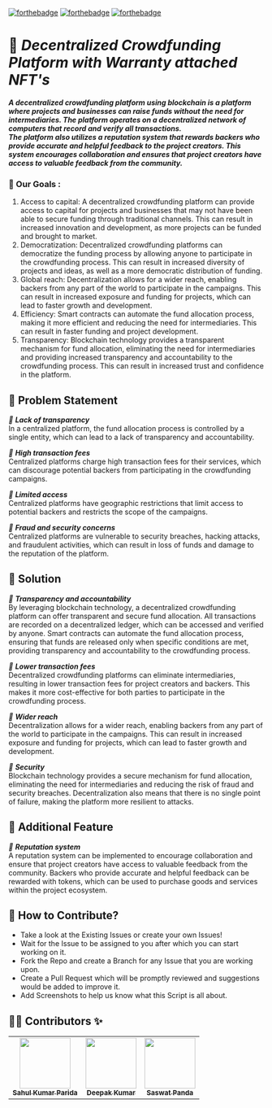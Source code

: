 <!-- ![socialify](https://socialify.git.ci/soumyajit4419/MedHub_360/image?font=Raleway&forks=1&issues=1&language=1&pattern=Plus&pulls=1&stargazers=1&theme=Light) -->

<!-- **[Devfolio Submission](https://devfolio.co/submissions/medhub-4)** &nbsp; &nbsp; &nbsp; **[YouTube Video](https://youtu.be/Rfm2tWCNOn4)** -->

[![forthebadge](https://forthebadge.com/images/badges/built-by-developers.svg)](https://forthebadge.com)
[![forthebadge](https://forthebadge.com/images/badges/made-with-javascript.svg)](https://forthebadge.com)
[![forthebadge](https://forthebadge.com/images/badges/open-source.svg)](https://forthebadge.com)


# 📱 _Decentralized Crowdfunding Platform with Warranty attached NFT's_ 

_**A decentralized crowdfunding platform using blockchain is a platform where projects and businesses can raise funds without the need for intermediaries. The platform operates on a decentralized network of computers that record and verify all transactions.**_ <br />
_**The platform also utilizes a reputation system that rewards backers who provide accurate and helpful feedback to the project creators. This system encourages collaboration and ensures that project creators have access to valuable feedback from the community.**_ <br />

### 🎯 Our Goals :

1.  Access to capital: A decentralized crowdfunding platform can provide access to capital for projects and businesses that may not have been able to secure funding through traditional channels. This can result in increased innovation and development, as more projects can be funded and brought to market.
2.  Democratization: Decentralized crowdfunding platforms can democratize the funding process by allowing anyone to participate in the crowdfunding process. This can result in increased diversity of projects and ideas, as well as a more democratic distribution of funding.
3.  Global reach: Decentralization allows for a wider reach, enabling backers from any part of the world to participate in the campaigns. This can result in increased exposure and funding for projects, which can lead to faster growth and development.
4.  Efficiency: Smart contracts can automate the fund allocation process, making it more efficient and reducing the need for intermediaries. This can result in faster funding and project development.
5.  Transparency: Blockchain technology provides a transparent mechanism for fund allocation, eliminating the need for intermediaries and providing increased transparency and accountability to the crowdfunding process. This can result in increased trust and confidence in the platform. 

## 📝 Problem Statement

_📌 **Lack of transparency**_ <br/>
In a centralized platform, the fund allocation process is controlled by a single entity, which can lead to a lack of transparency and accountability.

_📌 **High transaction fees**_ <br/>
Centralized platforms charge high transaction fees for their services, which can discourage potential backers from participating in the crowdfunding campaigns.

_📌 **Limited access**_ <br/>
Centralized platforms have geographic restrictions that limit access to potential backers and restricts the scope of the campaigns.

_📌 **Fraud and security concerns**_ <br/>
 Centralized platforms are vulnerable to security breaches, hacking attacks, and fraudulent activities, which can result in loss of funds and damage to the reputation of the platform.
 
 
## 📝 Solution

_📌 **Transparency and accountability**_ <br/>
By leveraging blockchain technology, a decentralized crowdfunding platform can offer transparent and secure fund allocation. All transactions are recorded on a decentralized ledger, which can be accessed and verified by anyone. Smart contracts can automate the fund allocation process, ensuring that funds are released only when specific conditions are met, providing transparency and accountability to the crowdfunding process.

_📌 **Lower transaction fees**_ <br/>
Decentralized crowdfunding platforms can eliminate intermediaries, resulting in lower transaction fees for project creators and backers. This makes it more cost-effective for both parties to participate in the crowdfunding process.

_📌 **Wider reach**_ <br/>
Decentralization allows for a wider reach, enabling backers from any part of the world to participate in the campaigns. This can result in increased exposure and funding for projects, which can lead to faster growth and development.

_📌 **Security**_ <br/>
Blockchain technology provides a secure mechanism for fund allocation, eliminating the need for intermediaries and reducing the risk of fraud and security breaches. Decentralization also means that there is no single point of failure, making the platform more resilient to attacks.

## 📝 Additional Feature

_📌 **Reputation system**_ <br/>
A reputation system can be implemented to encourage collaboration and ensure that project creators have access to valuable feedback from the community. Backers who provide accurate and helpful feedback can be rewarded with tokens, which can be used to purchase goods and services within the project ecosystem.

## 🤝 How to Contribute?

- Take a look at the Existing Issues or create your own Issues!
- Wait for the Issue to be assigned to you after which you can start working on it.
- Fork the Repo and create a Branch for any Issue that you are working upon.
- Create a Pull Request which will be promptly reviewed and suggestions would be added to improve it.
- Add Screenshots to help us know what this Script is all about.

## 👨‍💻 Contributors ✨

<table>
  <tr>
    <td align="center"><a href="https://github.com/sahuljr7"><img src="https://media.licdn.com/dms/image/D4D03AQFgG4_4LWlcfg/profile-displayphoto-shrink_200_200/0/1664623816108?e=1686787200&v=beta&t=R8b5yCbGkHsWVwMf7SNdkDCvf604aPfcUX-e5SiF-Y8" width="100px;" alt=""/><br /><sub><b>Sahul Kumar Parida</b></sub></a><br /></td>
    <td align="center"><a href="https://github.com/kumardeepak85690"><img src="https://media.licdn.com/dms/image/C4D03AQHgK2J_HoyrdQ/profile-displayphoto-shrink_200_200/0/1642847705839?e=1686787200&v=beta&t=y3HXtLhy7sJ_f1zTXbmxqakFjTLSF3iXHGv7loHafzg" width="100px;" alt=""/><br /><sub><b>Deepak Kumar</b></sub></a><br /></td>
    <td align="center"><a href="https://github.com/DRxStrange"><img src="https://media.licdn.com/dms/image/D4D35AQG-sdslNAXNIQ/profile-framedphoto-shrink_200_200/0/1662611129102?e=1681621200&v=beta&t=KY-Xckk86BWYXFS1kIOXU5tmz_8Swl514gWUaBh9CZc" width="100px;" alt=""/><br /><sub><b>Saswat Panda</b></sub></a><br /></td> 
  </tr>
</table>
